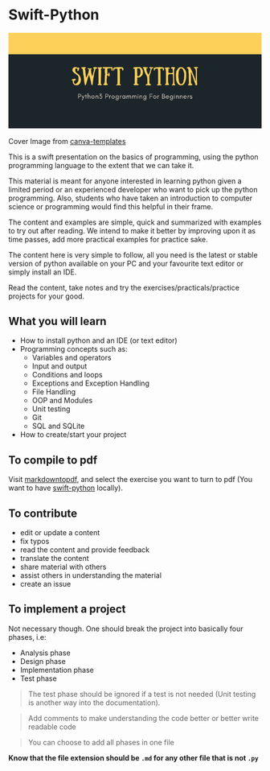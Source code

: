 # Swift-Python

![swift-python-cover-image](https://github.com/Otumian-empire/swift-python/blob/main/swift-python-cover.png)


Cover Image from [canva-templates]

This is a swift presentation on the basics of programming, using the python programming language to the extent that we can take it.

This material is meant for anyone interested in learning python given a limited period or an experienced developer who want to pick up the python programming. Also, students who have taken an introduction to computer science or programming would find this helpful in their frame.

The content and examples are simple, quick and summarized with examples to try out after reading. We intend to make it better by improving upon it as time passes, add more practical examples for practice sake.

The content here is very simple to follow, all you need is the latest or stable version of python available on your PC and your favourite text editor or simply install an IDE.

Read the content, take notes and try the exercises/practicals/practice projects for your good.

## What you will learn

- How to install python and an IDE (or text editor)
- Programming concepts such as:
  - Variables and operators
  - Input and output
  - Conditions and loops
  - Exceptions and Exception Handling
  - File Handling
  - OOP and Modules
  - Unit testing
  - Git
  - SQL and SQLite
- How to create/start your project

## To compile to pdf

Visit [markdowntopdf][markdowntopdf], and select the exercise you want to turn to pdf (You want to have [swift-python] locally).

## To contribute

- edit or update a content
- fix typos
- read the content and provide feedback
- translate the content
- share material with others
- assist others in understanding the material
- create an issue

## To implement a project

Not necessary though. One should break the project into basically four phases, i.e:

- Analysis phase
- Design phase
- Implementation phase
- Test phase

> The test phase should be ignored if a test is not needed (Unit testing is another way into the documentation).

> Add comments to make understanding the code better or better write readable code

> You can choose to add all phases in one file

**Know that the file extension should be `.md` for any other file that is not `.py`**

#

[markdowntopdf]: https://www.markdowntopdf.com/
[swift-python]: https://github.com/otumian-empire/swift-python
[canva-templates]: https://www.canva.com/templates/EAEFkq0Vm6Q-orange-halloween-birthday-facebook-event-cover/
